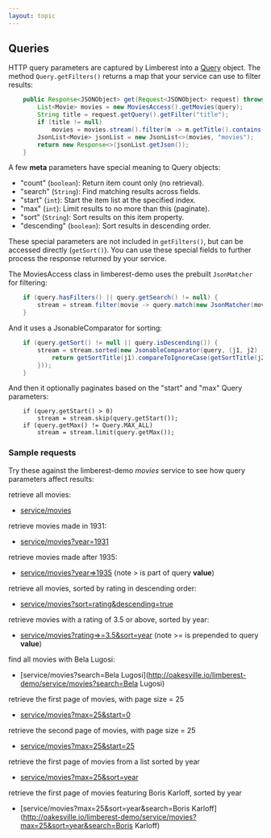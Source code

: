 ```yaml
---
layout: topic
---
```

## Queries

HTTP query parameters are captured by Limberest into a [Query]({{site.baseurl}}/javadoc/io/limberest/service/Query.html) object.
The method `Query.getFilters()` returns a map that your service can use
to filter results:
```java
    public Response<JSONObject> get(Request<JSONObject> request) throws ServiceException {
        List<Movie> movies = new MoviesAccess().getMovies(query);
        String title = request.getQuery().getFilter("title");
        if (title != null)
            movies = movies.stream().filter(m -> m.getTitle().contains(title)).collect(Collectors.toList());
        JsonList<Movie> jsonList = new JsonList<>(movies, "movies");
        return new Response<>(jsonList.getJson());
    }
```
A few **meta** parameters have special meaning to Query objects:
  - "count" (`boolean`): Return item count only (no retrieval).
  - "search" (`String`): Find matching results across fields.
  - "start" (`int`): Start the item list at the specified index.
  - "max" (`int`): Limit results to no more than this (paginate).
  - "sort" (`String`): Sort results on this item property.
  - "descending" (`boolean`): Sort results in descending order.

These special parameters are not included in `getFilters()`, but can be accessed directly (`getSort()`).
You can use these special fields to further process the response returned by your service.

The MoviesAccess class in limberest-demo uses the prebuilt `JsonMatcher` for filtering:
```java
    if (query.hasFilters() || query.getSearch() != null) {
        stream = stream.filter(movie -> query.match(new JsonMatcher(movie.getJson())));
    }
```
And it uses a JsonableComparator for sorting:
```java
    if (query.getSort() != null || query.isDescending()) {
        stream = stream.sorted(new JsonableComparator(query, (j1, j2) -> {
            return getSortTitle(j1).compareToIgnoreCase(getSortTitle(j2));
        }));
    }
```
And then it optionally paginates based on the "start" and "max" Query parameters:
```
    if (query.getStart() > 0)
        stream = stream.skip(query.getStart());
    if (query.getMax() != Query.MAX_ALL)
        stream = stream.limit(query.getMax());
```

<a name="sample-requests"></a>
### Sample requests 
Try these against the limberest-demo _movies_ service to see how query parameters affect results:

retrieve all movies:
 - [service/movies](http://oakesville.io/limberest-demo/service/movies)

retrieve movies made in 1931:
 - [service/movies?year=1931](http://oakesville.io/limberest-demo/service/movies?year=1931)

retrieve movies made after 1935:
 - [service/movies?year=>1935](http://oakesville.io/limberest-demo/service/movies?year=>1935)
   (note > is part of query **value**)

retrieve all movies, sorted by rating in descending order:
 - [service/movies?sort=rating&descending=true](http://oakesville.io/limberest-demo/service/movies?sort=rating&descending=true)

retrieve movies with a rating of 3.5 or above, sorted by year:
 - [service/movies?rating=>=3.5&sort=year](http://oakesville.io/limberest-demo/service/movies?rating=>=3.5&sort=year)
   (note >= is prepended to query **value**)

find all movies with Bela Lugosi:
 - [service/movies?search=Bela Lugosi](http://oakesville.io/limberest-demo/service/movies?search=Bela Lugosi)

retrieve the first page of movies, with page size = 25
 - [service/movies?max=25&start=0](http://oakesville.io/limberest-demo/service/movies?max=25&start=0)

retrieve the second page of movies, with page size = 25
 - [service/movies?max=25&start=25](http://oakesville.io/limberest-demo/service/movies?max=25&start=25)

retrieve the first page of movies from a list sorted by year
 - [service/movies?max=25&sort=year](http://oakesville.io/limberest-demo/service/movies?max=25&sort=year)

retrieve the first page of movies featuring Boris Karloff, sorted by year
 - [service/movies?max=25&sort=year&search=Boris Karloff](http://oakesville.io/limberest-demo/service/movies?max=25&sort=year&search=Boris Karloff)